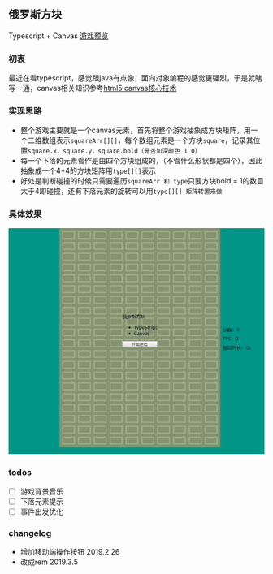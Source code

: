 ## 俄罗斯方块
Typescript + Canvas  [游戏预览](https://ddztomcat.github.io/eluosi/)

### 初衷
最近在看typescript，感觉跟java有点像，面向对象编程的感觉更强烈，于是就瞎写一通，canvas相关知识参考[html5 canvas核心技术]()

### 实现思路
+ 整个游戏主要就是一个canvas元素，首先将整个游戏抽象成方块矩阵，用一个二维数组表示`squareArr[][]`，每个数组元素是一个方块`square`，记录其位置`square.x，square.y，square.bold（是否加深颜色 1 0）`
+ 每一个下落的元素看作是由四个方块组成的，（不管什么形状都是四个），因此抽象成一个4*4的方块矩阵用`type[][]`表示
+ 好处是判断碰撞的时候只需要遍历`squareArr 和 type`只要方块bold = 1的数目大于4即碰撞，还有下落元素的旋转可以用`type[][] 矩阵转置来做`

### 具体效果
![](hehe.gif)

### todos
+ [ ] 游戏背景音乐
+ [ ] 下落元素提示
+ [ ] 事件出发优化
### changelog
+ 增加移动端操作按钮 2019.2.26
+ 改成rem 2019.3.5